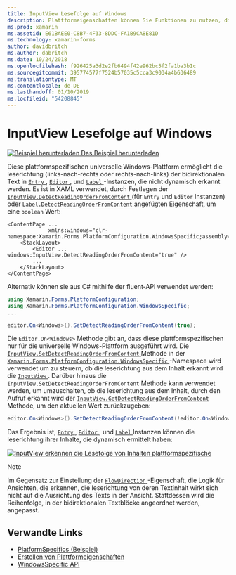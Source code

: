 ```yaml
---
title: InputView Lesefolge auf Windows
description: Plattformeigenschaften können Sie Funktionen zu nutzen, die nur auf einer bestimmten Plattform verfügbar ist ohne die Implementierung der benutzerdefinierten Renderern und Effekte. In diesem Artikel wird erläutert, wie die Windows-Plattform-spezifische genutzt, die die leserichtung für bidirektionalen Text dynamisch erkannt werden können.
ms.prod: xamarin
ms.assetid: E61BAEE0-C8B7-4F33-8DDC-FA1B9CA8E81D
ms.technology: xamarin-forms
author: davidbritch
ms.author: dabritch
ms.date: 10/24/2018
ms.openlocfilehash: f926425a3d2e2fb6494f42e962bc5f2fa1ba3b1c
ms.sourcegitcommit: 395774577f7524b57035c5cca3c9034a4b636489
ms.translationtype: MT
ms.contentlocale: de-DE
ms.lasthandoff: 01/10/2019
ms.locfileid: "54208845"
---
```

# <a name="inputview-reading-order-on-windows"></a>InputView Lesefolge auf Windows

[![Beispiel herunterladen](~/media/shared/download.png) Das Beispiel herunterladen](https://developer.xamarin.com/samples/xamarin-forms/userinterface/platformspecifics/)

Diese plattformspezifischen universelle Windows-Plattform ermöglicht die leserichtung (links-nach-rechts oder rechts-nach-links) der bidirektionalen Text in [ `Entry` ](xref:Xamarin.Forms.Entry), [ `Editor` ](xref:Xamarin.Forms.Editor), und [ `Label` ](xref:Xamarin.Forms.Label) -Instanzen, die nicht dynamisch erkannt werden. Es ist in XAML verwendet, durch Festlegen der [ `InputView.DetectReadingOrderFromContent` ](xref:Xamarin.Forms.PlatformConfiguration.WindowsSpecific.InputView.DetectReadingOrderFromContentProperty) (für `Entry` und `Editor` Instanzen) oder [ `Label.DetectReadingOrderFromContent` ](xref:Xamarin.Forms.PlatformConfiguration.WindowsSpecific.Label.DetectReadingOrderFromContentProperty) angefügten Eigenschaft, um eine `boolean` Wert:

```xaml
<ContentPage ...
             xmlns:windows="clr-namespace:Xamarin.Forms.PlatformConfiguration.WindowsSpecific;assembly=Xamarin.Forms.Core">
    <StackLayout>
        <Editor ... windows:InputView.DetectReadingOrderFromContent="true" />
        ...
    </StackLayout>
</ContentPage>
```

Alternativ können sie aus C# mithilfe der fluent-API verwendet werden:

```csharp
using Xamarin.Forms.PlatformConfiguration;
using Xamarin.Forms.PlatformConfiguration.WindowsSpecific;
...

editor.On<Windows>().SetDetectReadingOrderFromContent(true);
```

Die `Editor.On<Windows>` Methode gibt an, dass diese plattformspezifischen nur für die universelle Windows-Plattform ausgeführt wird. Die [ `InputView.SetDetectReadingOrderFromContent` ](xref:Xamarin.Forms.PlatformConfiguration.WindowsSpecific.InputView.SetDetectReadingOrderFromContent(Xamarin.Forms.IPlatformElementConfiguration{Xamarin.Forms.PlatformConfiguration.Windows,Xamarin.Forms.InputView},System.Boolean)) Methode in der [ `Xamarin.Forms.PlatformConfiguration.WindowsSpecific` ](xref:Xamarin.Forms.PlatformConfiguration.WindowsSpecific) -Namespace wird verwendet um zu steuern, ob die leserichtung aus dem Inhalt erkannt wird die [ `InputView` ](xref:Xamarin.Forms.InputView). Darüber hinaus die `InputView.SetDetectReadingOrderFromContent` Methode kann verwendet werden, um umzuschalten, ob die leserichtung aus dem Inhalt, durch den Aufruf erkannt wird der [ `InputView.GetDetectReadingOrderFromContent` ](xref:Xamarin.Forms.PlatformConfiguration.WindowsSpecific.InputView.GetDetectReadingOrderFromContent(Xamarin.Forms.IPlatformElementConfiguration{Xamarin.Forms.PlatformConfiguration.Windows,Xamarin.Forms.InputView})) Methode, um den aktuellen Wert zurückzugeben:

```csharp
editor.On<Windows>().SetDetectReadingOrderFromContent(!editor.On<Windows>().GetDetectReadingOrderFromContent());
```

Das Ergebnis ist, [ `Entry` ](xref:Xamarin.Forms.Entry), [ `Editor` ](xref:Xamarin.Forms.Editor), und [ `Label` ](xref:Xamarin.Forms.Label) Instanzen können die leserichtung ihrer Inhalte, die dynamisch ermittelt haben:

[![InputView erkennen die Lesefolge von Inhalten plattformspezifische](inputview-reading-order-images/editor-readingorder.png "wird, die Lesefolge von Inhalten plattformspezifische erkennen")](inputview-reading-order-images/editor-readingorder-large.png#lightbox "InputView erkennen die Lesefolge von Inhalt plattformspezifische")

> [!NOTE]
> Im Gegensatz zur Einstellung der [ `FlowDirection` ](xref:Xamarin.Forms.VisualElement.FlowDirection) -Eigenschaft, die Logik für Ansichten, die erkennen, die leserichtung von deren Textinhalt wirkt sich nicht auf die Ausrichtung des Texts in der Ansicht. Stattdessen wird die Reihenfolge, in der bidirektionalen Textblöcke angeordnet werden, angepasst.

## <a name="related-links"></a>Verwandte Links

- [PlatformSpecifics (Beispiel)](https://developer.xamarin.com/samples/xamarin-forms/userinterface/platformspecifics/)
- [Erstellen von Plattformeigenschaften](~/xamarin-forms/platform/platform-specifics/index.md#creating-platform-specifics)
- [WindowsSpecific API](xref:Xamarin.Forms.PlatformConfiguration.WindowsSpecific)
